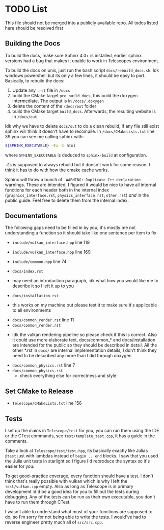 # TODO List

This file should not be merged into a publicly available repo. All todos listed here should be resolved first

## Building the Docs

To build the docs, make sure Sphinx 4.0+ is installed, earlier sphinx versions had a bug that makes it unable to work in Telescopes environment.

To build the docs on unix, just run the bash script `docs/rebuild_docs.sh`. Idk windows powershell but its only a few lines, it should be easy to port. Basically, to rebuild the docs:

1. Update any `.rst` file in `/docs`
2. build the CMake target `pre_build_docs`, this build the doxygen intermediate. The output is in `/docs/.doxygen`
3. delete the content of the `/docs/out` folder
4. build the CMake target `build_docs`. Afterwards, the resulting website is in `/docs/out`

Idk why we have to delete `docs/out` to do a clean rebuild, if any file still exist sphinx will think it doesn't have to recompile. In `/docs/CMakeLists.txt` line 39 you can see me calling sphinx with:

```bash
${SPHINX_EXECUTABLE} -Ea -b html
```

where `SPHINX_EXECUTABLE` is deduced to `sphinx-build` at configuration. 

`-Ea` is supposed to always rebuild but it doesn't work for some reason. I think it has to do with how the cmake cache works.

Sphinx will throw a bunch of ` WARNING: Duplicate C++ declaration` warnings. These are intended, I figured it would be nice to have all internal functions for each header both in the internal index (`graphics_interface.rst`, `physics_interface.rst`, `other.rst`) *and* in the public guide. Feel free to delete them from the internal index.

## Documentations

The following gaps need to be filled in by you, it's mostly me not understanding a function so it should take like one sentence per item to fix

+ `include/vulkan_interface.hpp` line 119
+ `include/vulkan_interface.hpp` line 169

+ `include/common.hpp` line 74

+ `docs/index.rst` 
 - may need an introduction paragraph, idk what how you would like me to describe it so I left it up to you

+ `docs/installation.rst` 
 - this works on my machine but please test it to make sure it's applicable to all environments

+ `docs/common_render.rst` line 11
+ `docs/common_render.rst`
 - idk the vulkan rendering pipeline so please check if this is correct. Also it could use more elaborate text, docs/common_* and docs/installation are intended for the public so they should be described in detail. All the other *.rst in `docs/` are internal implementation details, I don't think they need to be described any more than I did through doxygen

+ `docs/common_physics.rst` line 7
+ `docs/common_physics.rst`
    - check everything else for correctness and style
    
## Set CMake to Release
    
+ `Telescope/CMakeLists.txt` line 156

## Tests

I set up the mains in `Telescope/test` for you, you can run them using the IDE or the CTest commands, see `test/template_test.cpp`, it has a guide in the comments.

Take a look at `Telescope/test/test.hpp`, its basically exactly like Julias `@test` just with lambdas instead of `begin .. end` blocks. I saw that you used the Julia unit tests in starlight so I figure I'd reproduce the syntax so it's easier for you.

To get good-practice coverage, every function should have a test. I don't think that's really possible with vulkan which is why I left the `test/vulkan.cpp` empty. Also as long as Telescope is in primary development id'd be a good idea for you to fill out the tests during debugging. Any of the tests can be run as their own executable, you don't have to run them through CTest.

I wasn't able to understand what most of your functions are supposed to do, so I'm sorry for not being able to write the tests. I would've had to reverse engineer pretty much all of `src/src.cpp`.




